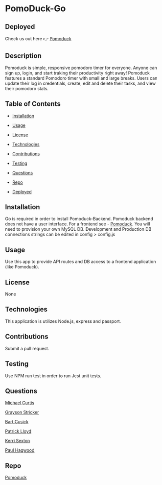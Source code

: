 # PomoDuck-Go

## Deployed

Check us out here 👉 [Pomoduck](https://pomoduck.com/)

## Description

Pomoduck is simple, responsive pomodoro timer for everyone. Anyone can sign up, login, and start traking their productivity right away! Pomoduck features a standard Pomodoro timer with small and large breaks. Users can update their log in credentials, create, edit and delete their tasks, and view their pomodoro stats.

## Table of Contents

- [Installation](https://github.com/TomatoPals/PomoDuck#installation)

* [Usage](https://github.com/TomatoPals/PomoDuck#usage)

- [License](https://github.com/TomatoPals/PomoDuck#license)

* [Technologies](https://github.com/TomatoPals/PomoDuck#technologies)

- [Contributions](https://github.com/TomatoPals/PomoDuck#contributions)

* [Testing](https://github.com/TomatoPals/PomoDuck#testing)

- [Questions](https://github.com/TomatoPals/PomoDuck#questions)

- [Repo](https://github.com/TomatoPals/PomoDuck#repo)

* [Deployed](https://github.com/TomatoPals/PomoDuck#deployed)

## Installation

Go is required in order to install Pomoduck-Backend. Pomoduck backend does not have a user interface. For a frontend see - [Pomoduck](https://github.com/TomatoPals/PomoDuck). You will need to provision your own MySQL DB. Development and Production DB connections strings can be edited in config > config.js

## Usage

Use this app to provide API routes and DB access to a frontend application (like Pomoduck).

## License

None

## Technologies

This application is utilizes Node.js, express and passport.

## Contributions

Submit a pull request.

## Testing

Use NPM run test in order to run Jest unit tests.

## Questions

[Michael Curtis](https://github.com/mcereal)

[Grayson Stricker](https://github.com/g-strick)

[Bart Cusick](https://github.com/bartcusick)

[Patrick Lloyd](https://github.com/Meddle74)

[Kerri Sexton](https://github.com/kas1330)

[Paul Hagwood](https://github.com/pmhagwood)

## Repo

[Pomoduck](https://github.com/TomatoPals/PomoDuck)
